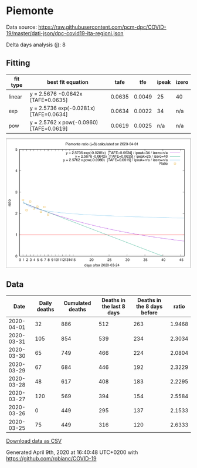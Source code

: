 # Piemonte

Data source: https://raw.githubusercontent.com/pcm-dpc/COVID-19/master/dati-json/dpc-covid19-ita-regioni.json

Delta days analysis (j): 8

## Fitting 
|fit type|best fit equation|tafe|tfe|ipeak|izero|
|-------|-----|--------|------|---|---|
|linear|y = 2.5676 -0.0642x  [TAFE=0.0635]|0.0635|0.0049|25|40|
|exp|y = 2.5736 exp(-0.0281x)  [TAFE=0.0634]|0.0634|0.0022|34|n/a|
|pow|y = 2.5762 x pow(-0.0960)  [TAFE=0.0619]|0.0619|0.0025|n/a|n/a|

![Plot](COVID-19_piemonte_j8_2020-04-01.png)

## Data
|Date|Daily deaths|Cumulated deaths|Deaths in the last 8 days|Deaths in the 8 days before|ratio|
|----|----------|-----------|-------|--------------------|-----|
|2020-04-01|32|886|512|263|1.9468|
|2020-03-31|105|854|539|234|2.3034|
|2020-03-30|65|749|466|224|2.0804|
|2020-03-29|67|684|446|192|2.3229|
|2020-03-28|48|617|408|183|2.2295|
|2020-03-27|120|569|394|154|2.5584|
|2020-03-26|0|449|295|137|2.1533|
|2020-03-25|75|449|316|120|2.6333|

[Download data as CSV](COVID-19_piemonte_j8_2020-04-01.csv)

Generated April 9th, 2020 at 16:40:48 UTC+0200 with https://github.com/robianc/COVID-19
